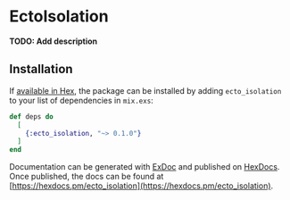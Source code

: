 # EctoIsolation

**TODO: Add description**

## Installation

If [available in Hex](https://hex.pm/docs/publish), the package can be installed
by adding `ecto_isolation` to your list of dependencies in `mix.exs`:

```elixir
def deps do
  [
    {:ecto_isolation, "~> 0.1.0"}
  ]
end
```

Documentation can be generated with [ExDoc](https://github.com/elixir-lang/ex_doc)
and published on [HexDocs](https://hexdocs.pm). Once published, the docs can
be found at [https://hexdocs.pm/ecto_isolation](https://hexdocs.pm/ecto_isolation).

